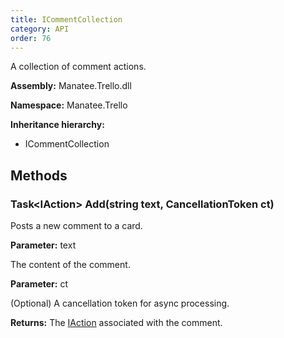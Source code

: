 ```yaml
---
title: ICommentCollection
category: API
order: 76
---
```


A collection of comment actions.

**Assembly:** Manatee.Trello.dll

**Namespace:** Manatee.Trello

**Inheritance hierarchy:**

- ICommentCollection

## Methods

### Task&lt;IAction&gt; Add(string text, CancellationToken ct)

Posts a new comment to a card.

**Parameter:** text

The content of the comment.

**Parameter:** ct

(Optional) A cancellation token for async processing.

**Returns:** The [IAction](../IAction#iaction) associated with the comment.

